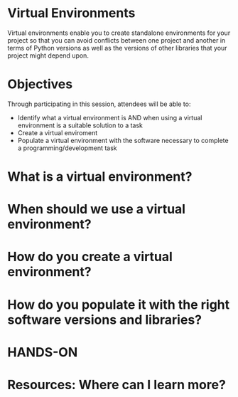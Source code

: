 # Virtual Environments
Virtual environments enable you to create standalone environments for your project so that you can avoid conflicts between one project and another in terms of Python versions as well as the versions of other libraries that your project might depend upon.

# Objectives
Through participating in this session, attendees will be able to:
* Identify what a virtual environment is AND when using a virtual environment is a suitable solution to a task
* Create a virtual enviroment
* Populate a virtual environment with the software necessary to complete a programming/development task

# What is a virtual environment?


# When should we use a virtual environment?


# How do you create a virtual environment? 


# How do you populate it with the right software versions and libraries?

# HANDS-ON

# Resources: Where can I learn more?
